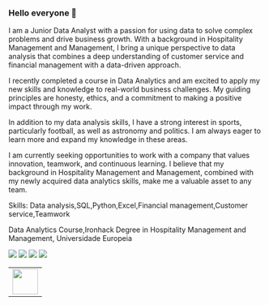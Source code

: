 ### Hello everyone 👋

I am a Junior Data Analyst with a passion for using data to solve complex problems and drive business growth. With a background in Hospitality Management and Management, I bring a unique perspective to data analysis that combines a deep understanding of customer service and financial management with a data-driven approach.

I recently completed a course in Data Analytics and am excited to apply my new skills and knowledge to real-world business challenges. My guiding principles are honesty, ethics, and a commitment to making a positive impact through my work.

In addition to my data analysis skills, I have a strong interest in sports, particularly football, as well as astronomy and politics. I am always eager to learn more and expand my knowledge in these areas.

I am currently seeking opportunities to work with a company that values innovation, teamwork, and continuous learning. I believe that my background in Hospitality Management and Management, combined with my newly acquired data analytics skills, make me a valuable asset to any team.

Skills: Data analysis,SQL,Python,Excel,Financial management,Customer service,Teamwork

Data Analytics Course,Ironhack
Degree in Hospitality Management and Management, Universidade Europeia
<!-- HTML approach -->
<img src="https://www.melhoresdestinos.com.br/wp-content/uploads/2020/07/costa-do-sauipe-pacotes-capa2019-820x430.jpg"/>
<img src="https://github-readme-stats.vercel.app/api?username=RuiAlmeida97&show_icons=true"/>
<img src="https://github-readme-stats.vercel.app/api/top-langs?username=RuiAlmeida97&layout=compact"/>
<img src="https://github-readme-streak-stats.herokuapp.com/?user=RuiAlmeida97"/>
<table>
    <tbody>
        <tr>
             <td><a href="https://www.linkedin.com/in/rui-rodrigues-almeida/">
            <img height="50" src="https://www.vectorlogo.zone/logos/linkedin/linkedin-ar21.svg" />
            </a></td>
     </tr>
    </tbody>
</table>
